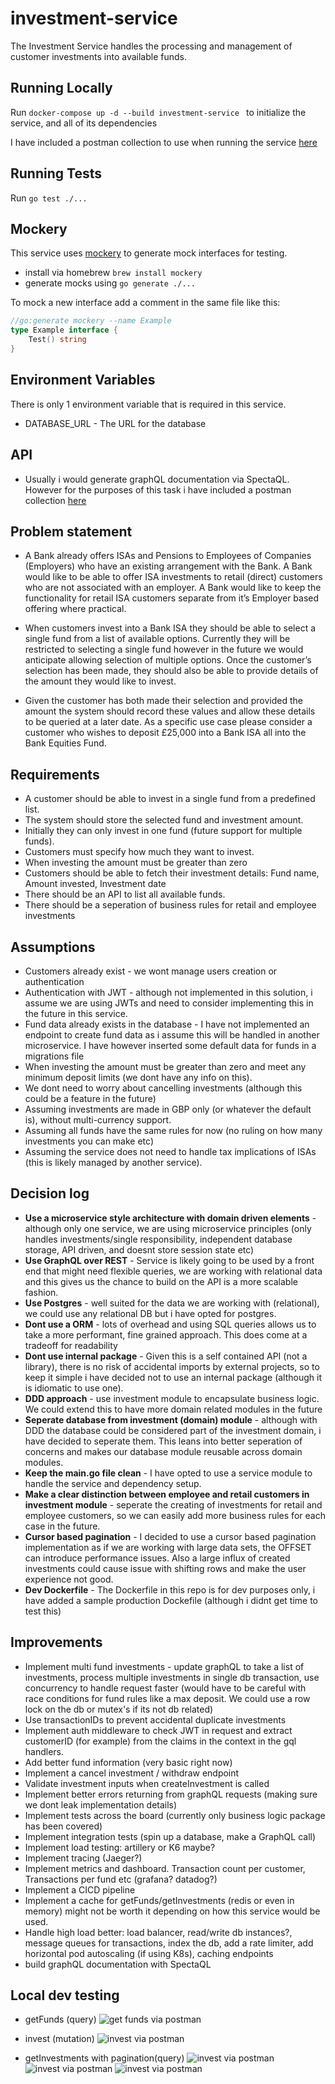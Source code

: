 # investment-service

The Investment Service handles the processing and management of customer investments into available funds.

## Running Locally

Run `docker-compose up -d --build investment-service ` to initialize the service, and all of its dependencies

I have included a postman collection to use when running the service [here](./task-resources/investment-service.postman_collection.json)

## Running Tests

Run `go test ./...`

## Mockery

This service uses [mockery](https://vektra.github.io/mockery/) to generate mock interfaces for testing.

* install via homebrew `brew install mockery`
* generate mocks using `go generate ./...`

To mock a new interface add a comment in the same file like this:
```go
//go:generate mockery --name Example
type Example interface {
	Test() string
}
```

## Environment Variables

There is only 1 environment variable that is required in this service.

*   DATABASE_URL - The URL for the database

## API

* Usually i would generate graphQL documentation via SpectaQL. However for the purposes of this task i have included a postman collection [here](./task-resources/investment-service.postman_collection.json)

## Problem statement

- A Bank already offers ISAs and Pensions to Employees of Companies (Employers) who have an existing arrangement with
the Bank. A Bank would like to be able to offer ISA investments to retail (direct) customers who are not associated with an
employer. A Bank would like to keep the functionality for retail ISA customers separate from it’s Employer based offering
where practical.

- When customers invest into a Bank ISA they should be able to select a single fund from a list of available options. Currently
they will be restricted to selecting a single fund however in the future we would anticipate allowing selection of multiple
options.
Once the customer’s selection has been made, they should also be able to provide details of the amount they would like to
invest.

- Given the customer has both made their selection and provided the amount the system should record these values and allow
these details to be queried at a later date.
As a specific use case please consider a customer who wishes to deposit £25,000 into a Bank ISA all into the Bank
Equities Fund.

## Requirements
- A customer should be able to invest in a single fund from a predefined list.
- The system should store the selected fund and investment amount.
- Initially they can only invest in one fund (future support for multiple funds).
- Customers must specify how much they want to invest.
- When investing the amount must be greater than zero
- Customers should be able to fetch their investment details: Fund name, Amount invested, Investment date
- There should be an API to list all available funds.
- There should be a seperation of business rules for retail and employee investments

## Assumptions
- Customers already exist - we wont manage users creation or authentication
- Authentication with JWT - although not implemented in this solution, i assume we are using JWTs and need to consider implementing this in the future in this service.
- Fund data already exists in the database - I have not implemented an endpoint to create fund data as i assume this will be handled in another microservice. I have however inserted some default data for funds in a migrations file
- When investing the amount must be greater than zero and meet any minimum deposit limits (we dont have any info on this).
- We dont need to worry about cancelling investments (although this could be a feature in the future)
- Assuming investments are made in GBP only (or whatever the default is), without multi-currency support.
- Assuming all funds have the same rules for now (no ruling on how many investments you can make etc)
- Assuming the service does not need to handle tax implications of ISAs (this is likely managed by another service).

## Decision log
- **Use a microservice style architecture with domain driven elements** - although only one service, we are using microservice principles (only handles investments/single responsibility, independent database storage, API driven, and doesnt store session state etc)
- **Use GraphQL over REST** - Service is likely going to be used by a front end that might need flexible queries, we are working with relational data and this gives us the chance to build on the API is a more scalable fashion.
- **Use Postgres** - well suited for the data we are working with (relational), we could use any relational DB but i have opted for postgres.
- **Dont use a ORM** - lots of overhead and using SQL queries allows us to take a more performant, fine grained approach. This does come at a tradeoff for readability
- **Dont use internal package** - Given this is a self contained API (not a library), there is no risk of accidental imports by external projects, so to keep it simple i have decided not to use an internal package (although it is idiomatic to use one).
- **DDD approach** - use investment module to encapsulate business logic. We could extend this to have more domain related modules in the future
- **Seperate database from investment (domain) module** - although with DDD the database could be considered part of the investment domain, i have decided to seperate them. This leans into better seperation of concerns and makes our database module reusable across domain modules.
- **Keep the main.go file clean** - I have opted to use a service module to handle the service and dependency setup.
- **Make a clear distinction between employee and retail customers in investment module** - seperate the creating of investments for retail and employee customers, so we can easily add more business rules for each case in the future.
- **Cursor based pagination** - I decided to use a cursor based pagination implementation as if we are working with large data sets, the OFFSET can introduce performance issues. Also a large influx of created investments could cause issue with shifting rows and make the user experience not good.
- **Dev Dockerfile** - The Dockerfile in this repo is for dev purposes only, i have added a sample production Dockefile (although i didnt get time to test this)

## Improvements
- Implement multi fund investments - update graphQL to take a list of investments, process multiple investments in single db transaction, use concurrency to handle request faster (would have to be careful with race conditions for fund rules like a max deposit. We could use a row lock on the db or mutex's if its not db related)
- Use transactionIDs to prevent accidental duplicate investments
- Implement auth middleware to check JWT in request and extract customerID (for example) from the claims in the context in the gql handlers.
- Add better fund information (very basic right now)
- Implement a cancel investment / withdraw endpoint
- Validate investment inputs when createInvestment is called
- Implement better errors returning from graphQL requests (making sure we dont leak implementation details)
- Implement tests across the board (currently only business logic package has been covered)
- Implement integration tests (spin up a database, make a GraphQL call)
- Implement load testing: artillery or K6 maybe?
- Implement tracing (Jaeger?)
- Implement metrics and dashboard. Transaction count per customer, Transactions per fund etc (grafana? datadog?)
- Implement a CICD pipeline
- Implement a cache for getFunds/getInvestments (redis or even in memory) might not be worth it depending on how this service would be used.
- Handle high load better: load balancer, read/write db instances?, message queues for transactions, index the db, add a rate limiter, add horizontal pod autoscaling (if using K8s), caching endpoints
- build graphQL documentation with SpectaQL

## Local dev testing

- getFunds (query)
![get funds via postman](./task-resources/testing-screenshots/get-funds.png)

- invest (mutation)
![invest via postman](./task-resources/testing-screenshots/invest.png)

- getInvestments with pagination(query)
![invest via postman](./task-resources/testing-screenshots/get-investments-pagination-1.png)
![invest via postman](./task-resources/testing-screenshots/get-investments-pagination-2.png)
![invest via postman](./task-resources/testing-screenshots/get-investments-pagination-3.png)
